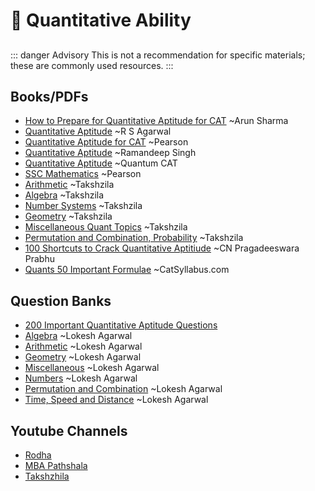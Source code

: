 # 🔢 Quantitative Ability
##
::: danger Advisory
This is not a recommendation for specific materials; these are commonly used resources.
:::

## Books/PDFs
- [How to Prepare for Quantitative Aptitude for CAT](https://drive.google.com/file/d/1U2JCjeAevVfKePzuahKiQqBEN7jTaCkb/view?usp=drive_link) ~Arun Sharma
- [Quantitative Aptitude](https://drive.google.com/file/d/1DTa39YnUUMs4tqSMJzXfuhV0g1GnLQ8p/view?usp=drive_link) ~R S Agarwal
- [Quantitative Aptitude for CAT](https://drive.google.com/file/d/1DTa39YnUUMs4tqSMJzXfuhV0g1GnLQ8p/view?usp=drive_link) ~Pearson
- [Quantitative Aptitude](https://drive.google.com/file/d/1A3FRN71kfYuxnflk8FQ8bVRIZf2i52ti/view?usp=drive_link) ~Ramandeep Singh
- [Quantitative Aptitude](https://drive.google.com/file/d/1WXDygMOaA2SkWOzHBmH01T_Fo4gNC1oW/view?usp=drive_link) ~Quantum CAT
- [SSC Mathematics](https://drive.google.com/file/d/1bAvLmsN6N2Ye5Qmla7CUN02ATVcM1QC4/view?usp=drive_link) ~Pearson
- [Arithmetic](https://drive.google.com/file/d/1XzYHn_jWriIzM6-Lj88GpsuV1RY8-yg0/view?usp=drive_link) ~Takshzila
- [Algebra](https://drive.google.com/file/d/1SFXJGQHR_HLiZczEYW6uwFpfcMtQNDvo/view?usp=drive_link) ~Takshzila
- [Number Systems](https://drive.google.com/file/d/15fWiA5eigkCMRWYhKQfzvOL2QTXYscfS/view?usp=drive_link) ~Takshzila
- [Geometry](https://drive.google.com/file/d/1qkewleUwrlwNHc8XiLUPXQcyn5MdBagI/view?usp=drive_link) ~Takshzila
- [Miscellaneous Quant Topics](https://drive.google.com/file/d/1CyrP8brncLy8v9wjnXtasaNLm4eZdLp-/view?usp=drive_link) ~Takshzila
- [Permutation and Combination, Probability](https://drive.google.com/file/d/1Nz3hF5YP2PxWi7unYvSWtrd_SAkCFrO7/view?usp=drive_link) ~Takshzila
- [100 Shortcuts to Crack Quantitative Aptitiude](https://drive.google.com/file/d/1Nz3hF5YP2PxWi7unYvSWtrd_SAkCFrO7/view?usp=drive_link) ~CN Pragadeeswara Prabhu
- [Quants 50 Important Formulae](https://drive.google.com/file/d/1p_0D5WHeE1ODI791OfaQ9HlGQAL76Io1/view?usp=drive_link) ~CatSyllabus.com


## Question Banks
- [200 Important Quantitative Aptitude Questions](https://drive.google.com/file/d/1NLRLZu_CU38fNfyWDTy9y8I2dW1FLjZX/view?usp=drive_link)
- [Algebra](https://drive.google.com/drive/folders/12Vd4pH_acS87V9EXcmo_ckpdsetb4VQk?usp=drive_link) ~Lokesh Agarwal
- [Arithmetic](https://drive.google.com/drive/folders/12Vd4pH_acS87V9EXcmo_ckpdsetb4VQk?usp=drive_link) ~Lokesh Agarwal
- [Geometry](https://drive.google.com/drive/folders/12h8en8Hea2zxZ-ew97p6ESG6kNgru3nc?usp=drive_link) ~Lokesh Agarwal
- [Miscellaneous](https://drive.google.com/drive/folders/12dJ1oj7Sk3b_kFFYdWjsAKVFQv_nDhtR?usp=drive_link) ~Lokesh Agarwal
- [Numbers](https://drive.google.com/drive/folders/12eGDJKecZX36Zi54XGGV8wjJFHxT19H7?usp=drive_link) ~Lokesh Agarwal
- [Permutation and Combination](https://drive.google.com/drive/folders/12hGB-mzoV33mIyaGqBpyYmKXZMM3UDHu?usp=drive_link) ~Lokesh Agarwal
- [Time, Speed and Distance](https://drive.google.com/drive/folders/12gKRBTAsD1-vEUozbdu3G7m3-AaDh-eP?usp=drive_link) ~Lokesh Agarwal

## Youtube Channels
- [Rodha](https://www.youtube.com/@Rodha)
- [MBA Pathshala](https://www.youtube.com/@mba_pathshala)
- [Takshzhila](https://www.youtube.com/@_takshzila)

